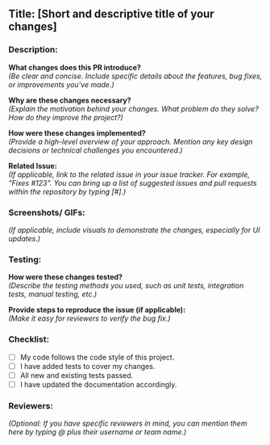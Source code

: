 ## Title: [Short and descriptive title of your changes]

### **Description:**

**What changes does this PR introduce?**<br>
*(Be clear and concise. Include specific details about the features, bug fixes, or improvements you've made.)*

**Why are these changes necessary?** <br>
*(Explain the motivation behind your changes. What problem do they solve? How do they improve the project?)*

**How were these changes implemented?** <br>
*(Provide a high-level overview of your approach. Mention any key design decisions or technical challenges you encountered.)*

**Related Issue:** <br>
*(If applicable, link to the related issue in your issue tracker. For example, "Fixes #123". You can bring up a list of suggested issues and pull requests within the repository by typing [#].)*

### **Screenshots/ GIFs:** <br>
*(If applicable, include visuals to demonstrate the changes, especially for UI updates.)*

### **Testing:**

**How were these changes tested?** <br>
*(Describe the testing methods you used, such as unit tests, integration tests, manual testing, etc.)*

**Provide steps to reproduce the issue (if applicable):**  <br>
*(Make it easy for reviewers to verify the bug fix.)*

### **Checklist:**

* [ ] My code follows the code style of this project.
* [ ] I have added tests to cover my changes.
* [ ] All new and existing tests passed.
* [ ] I have updated the documentation accordingly.

### **Reviewers:** <br>
*(Optional: If you have specific reviewers in mind, you can mention them here by typing @ plus their username or team name.)*
